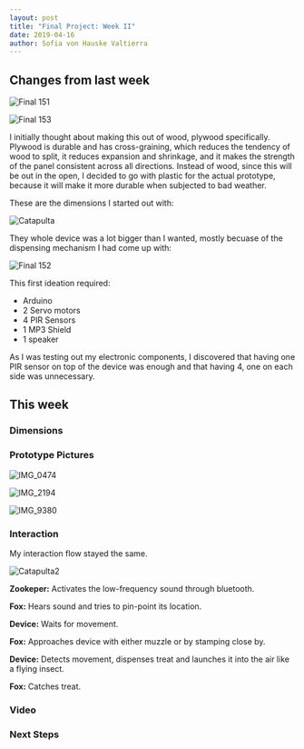 ```yaml
---
layout: post
title: "Final Project: Week II"
date: 2019-04-16
author: Sofia von Hauske Valtierra
---
```


## Changes from last week

![Final 151](https://user-images.githubusercontent.com/43420227/56206625-cdd1b680-601a-11e9-86d4-02cb9f2d73b8.jpg)

![Final 153](https://user-images.githubusercontent.com/43420227/56206627-cdd1b680-601a-11e9-8589-e2a2f4780562.jpg)

I initially thought about making this out of wood, plywood specifically. Plywood is durable and has cross-graining, which reduces the tendency of wood to split, it reduces expansion and shrinkage, and it makes the strength of the panel consistent across all directions. Instead of wood, since this will be out in the open, I decided to go with plastic for the actual prototype, because it will make it more durable when subjected to bad weather.

These are the dimensions I started out with:

![Catapulta](https://user-images.githubusercontent.com/43420227/56206621-cdd1b680-601a-11e9-904a-80c2d79b86b4.jpg)

They whole device was a lot bigger than I wanted, mostly becuase of the dispensing mechanism I had come up with: 

![Final 152](https://user-images.githubusercontent.com/43420227/56206626-cdd1b680-601a-11e9-9b09-c81e54bd5bdc.jpg)

This first ideation required:

- Arduino
- 2 Servo motors
- 4 PIR Sensors
- 1 MP3 Shield
- 1 speaker

As I was testing out my electronic components, I discovered that having one PIR sensor on top of the device was enough and that having 4, one on each side was unnecessary. 


## This week

### Dimensions

### Prototype Pictures

![IMG_0474](https://user-images.githubusercontent.com/43420227/56629892-2d345580-661d-11e9-8023-923411da2ce8.jpeg)

![IMG_2194](https://user-images.githubusercontent.com/43420227/56629893-2d345580-661d-11e9-8606-b254be8868ff.jpeg)

![IMG_9380](https://user-images.githubusercontent.com/43420227/56629894-2d345580-661d-11e9-8cd1-03f483b63b46.jpeg)

### Interaction

My interaction flow stayed the same. 

![Catapulta2](https://user-images.githubusercontent.com/43420227/56206622-cdd1b680-601a-11e9-9b81-50d35ce1d7ec.jpg)

**Zookeper:** Activates the low-frequency sound through bluetooth.

**Fox:** Hears sound and tries to pin-point its location.

**Device:** Waits for movement.

**Fox:** Approaches device with either muzzle or by stamping close by.

**Device:** Detects movement, dispenses treat and launches it into the air like a flying insect.

**Fox:** Catches treat.

### Video

### Next Steps



